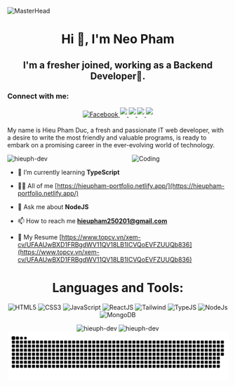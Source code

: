 ![MasterHead](https://repository-images.githubusercontent.com/588181932/e36ec678-7984-4cdd-8e4c-a3932772ff8e)
<h1 align="center">Hi 👋, I'm Neo Pham</h1>
<h2 align="center">I'm a fresher joined, working as a Backend Developer👻.</h2>
<h3 align="left">Connect with me:</h3>
<p align="center">
   <a href="https://www.facebook.com/hieuph.drgn/" target="_blank">
  <img src=https://img.shields.io/badge/Facebook-1877F2?style=for-the-badge&logo=facebook&logoColor=white alt=Facebook style="margin-bottom: 5px;" />
  </a>  
   <a href="https://www.instagram.com/hi.ph_drgn/" target="_blank">
  <img src=https://img.shields.io/badge/Instagram-E4405F?style=for-the-badge&logo=instagram&logoColor=white style="margin-bottom: 5px;" />
  </a> 
   <a href="https://www.linkedin.com/in/hieu-pham2502/" target="_blank">
  <img src=https://img.shields.io/badge/LinkedIn-0077B5?style=for-the-badge&logo=linkedin&logoColor=white style="margin-bottom: 5px;" />
  </a> 
  <a href="https://www.tiktok.com/@___25uieh" target="_blank">
  <img src=https://img.shields.io/badge/TikTok-000000?style=for-the-badge&logo=tiktok&logoColor=white style="margin-bottom: 5px;" />
  </a> 
   <a href="https://twitter.com/hiph_drgn2502" target="_blank">
  <img src=https://img.shields.io/badge/Twitter-1DA1F2?style=for-the-badge&logo=twitter&logoColor=white style="margin-bottom: 5px;" />
  </a> 
   
  <p>My name is Hieu Pham Duc, a fresh and passionate IT web developer, with a desire to write the most friendly and valuable programs, is ready to embark on a promising career in the ever-evolving world of technology.</p>
</p>
<img align="right" alt="Coding" width="220" src="https://user-images.githubusercontent.com/74038190/243328563-d0cfe7d1-0b8c-4e4a-9a66-875290ba6065.gif" />


<p align="left"> <img src="https://komarev.com/ghpvc/?username=hieuph-dev&label=Profile%20views&color=0e75b6&style=flat" alt="hieuph-dev" /> </p>

- 🌱 I’m currently learning **TypeScript**

- 👨‍💻 All of me [https://hieupham-portfolio.netlify.app/](https://hieupham-portfolio.netlify.app/)

- 💬 Ask me about **NodeJS**

- 📫 How to reach me **hieupham250201@gmail.com**

- 📄 My Resume [https://www.topcv.vn/xem-cv/UFAAUwBXD1FRBgdWV11QV18LB1ICVQoEVFZUUQb836](https://www.topcv.vn/xem-cv/UFAAUwBXD1FRBgdWV11QV18LB1ICVQoEVFZUUQb836)



<h1 align="center">Languages and Tools:</h1>

<p align="center"> 
<img alt="HTML5" src="https://img.shields.io/badge/html5-%23E34F26.svg?&style=for-the-badge&logo=html5&logoColor=white" />
 <img alt="CSS3" src="https://img.shields.io/badge/css3-%231572B6.svg?&style=for-the-badge&logo=css3&logoColor=white" />
 <img alt="JavaScript" src="https://img.shields.io/badge/javascript-%23323330.svg?&style=for-the-badge&logo=javascript&logoColor=%23F7DF1E" />
  <img alt="ReactJS" src="https://img.shields.io/badge/React-35434F?style=for-the-badge&logo=react&logoColor=61DAFB" />
  <img alt="Tailwind" src="https://img.shields.io/badge/tailwindcss-%2338B2AC.svg?style=for-the-badge&logo=tailwind-css&logoColor=white" />
  <img alt="TypeJS" src="https://img.shields.io/badge/TypeScript-007ACC?style=for-the-badge&logo=typescript&logoColor=white" />
 <img alt="NodeJs" src="https://img.shields.io/badge/Node.js-339933?style=for-the-badge&logo=nodedotjs&logoColor=white" />
  <img alt="MongoDB" src="https://img.shields.io/badge/MongoDB-4EA94B?style=for-the-badge&logo=mongodb&logoColor=white" />
</p>  

<div align="center">
  <img src="https://github-readme-stats.vercel.app/api/top-langs?username=hieuph-dev&show_icons=true&locale=en&layout=compact" alt="hieuph-dev" />
  <img src="https://github-readme-stats.vercel.app/api?username=hieuph-dev&show_icons=true&locale=en" alt="hieuph-dev" />
</div>

<div align="center">
<img src="https://github.com/kothariji/kothariji/blob/master/github-user-contribution.svg"></img>
</div>



